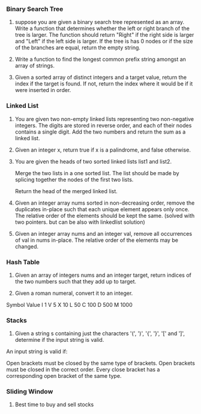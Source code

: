 ### Binary Search Tree 

1.  suppose you are given a binary search tree represented as an array. Write a function that determines whether the left or right branch of the tree is larger. The function should return "Right" if the right side is larger and "Left" if the left side is larger. If the tree is has 0 nodes or if the size of the branches are equal, return the empty string.
   
2.  Write a function to find the longest common prefix string amongst an array of strings.

3.  Given a sorted array of distinct integers and a target value, return the index if the target is found. If not, return the index where it would be if it were inserted in order.
   
### Linked List 

1.  You are given two non-empty linked lists representing two non-negative integers. The digits are stored in reverse order, and each of their nodes contains a single digit. Add the two numbers and return the sum as a linked list.
   
2.  Given an integer x, return true if x is a palindrome, and false otherwise.
   
3. You are given the heads of two sorted linked lists list1 and list2.

    Merge the two lists in a one sorted list. The list should be made by splicing together the nodes of the first two lists.

    Return the head of the merged linked list.

4.  Given an integer array nums sorted in non-decreasing order, remove the duplicates in-place such that    each unique element appears only once. The relative order of the elements should be kept the same. (solved with two pointers. but can be also with linkedlist solution)
   
5.  Given an integer array nums and an integer val, remove all occurrences of val in nums in-place. The relative order of the elements may be changed.

### Hash Table

1. Given an array of integers nums and an integer target, return indices of the two numbers such that they add up to target.
   
2. Given a roman numeral, convert it to an integer.

Symbol       Value
I             1
V             5
X             10
L             50
C             100
D             500
M             1000

### Stacks 

1.  Given a string s containing just the characters '(', ')', '{', '}', '[' and ']', determine if the input string is valid.

An input string is valid if:

Open brackets must be closed by the same type of brackets.
Open brackets must be closed in the correct order.
Every close bracket has a corresponding open bracket of the same type.

### Sliding Window

1. Best time to buy and sell stocks






